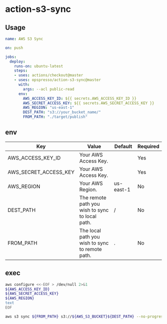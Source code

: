 # action-s3-sync

## Usage

```yaml
name: AWS S3 Sync

on: push

jobs:
  deploy:
    runs-on: ubuntu-latest
    steps:
    - uses: actions/checkout@master
    - uses: opspresso/action-s3-sync@master
      with:
        args: --acl public-read
      env:
        AWS_ACCESS_KEY_ID: ${{ secrets.AWS_ACCESS_KEY_ID }}
        AWS_SECRET_ACCESS_KEY: ${{ secrets.AWS_SECRET_ACCESS_KEY }}
        AWS_REGION: "us-east-1"
        DEST_PATH: "s3://your_bucket_name/"
        FROM_PATH: "./target/publish"
```

## env

Key | Value | Default | Required
--- | ----- | ------- | --------
AWS_ACCESS_KEY_ID | Your AWS Access Key. | | Yes
AWS_SECRET_ACCESS_KEY | Your AWS Access Key. | | Yes
AWS_REGION | Your AWS Region. | us-east-1 | No
DEST_PATH | The remote path you wish to sync to local path. | / | No
FROM_PATH | The local path you wish to sync to remote path. | . | No

## exec

```bash
aws configure <<-EOF > /dev/null 2>&1
${AWS_ACCESS_KEY_ID}
${AWS_SECRET_ACCESS_KEY}
${AWS_REGION}
text
EOF

aws s3 sync ${FROM_PATH} s3://${AWS_S3_BUCKET}${DEST_PATH} --no-progress $*"
```
